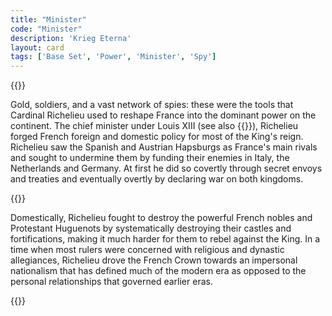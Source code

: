 ```yaml
---
title: "Minister"
code: "Minister"
description: 'Krieg Eterna'
layout: card
tags: ['Base Set', 'Power', 'Minister', 'Spy']
---
```

{{<card-detail-page code="Minister" artwork="Portrait of Cardinal Richelieu by Philippe de Champaigne (1642)" attr="William Shakespeare" book="Richard III">}}
<p>
Gold, soldiers, and a vast network of spies: these were the tools that Cardinal Richelieu used to reshape France into the dominant power on the continent. The chief minister under Louis XIII (see also {{<cardlink name="Traitor King" code="traitor-king">}}), Richelieu forged French foreign and domestic policy for most of the King's reign. Richelieu saw the Spanish and Austrian Hapsburgs as France's main rivals and sought to undermine them by funding their enemies in Italy, the Netherlands and Germany. At first he did so covertly through secret envoys and treaties and eventually overtly by declaring war on both kingdoms. 
</p>
{{<card-detail-image file="richelieu.jpg" caption="Portrait of Armand Jean du Plessis, Cardinal Richelieu by Philippe de Champaigne (1640)">}}
<p>
Domestically, Richelieu fought to destroy the powerful French nobles and Protestant Huguenots by systematically destroying their castles and fortifications, making it much harder for them to rebel against the King. In a time when most rulers were concerned with religious and dynastic allegiances, Richelieu drove the French Crown towards an impersonal nationalism that has defined much of the modern era as opposed to the personal relationships that governed earlier eras.
</p>
{{</card-detail-page>}}